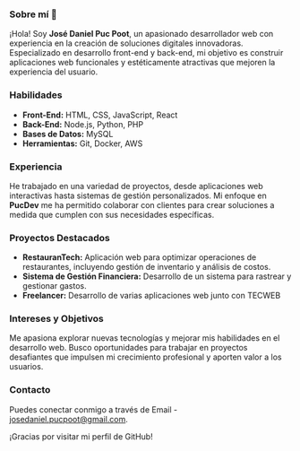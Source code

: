 <!--
**jose121k0074/jose121k0074** is a ✨ _special_ ✨ repository because its `README.md` (this file) appears on your GitHub profile.

Here are some ideas to get you started:

- 🔭 I’m currently working on ...
- 🌱 I’m currently learning ...
- 👯 I’m looking to collaborate on ...
- 🤔 I’m looking for help with ...
- 💬 Ask me about ...
- 📫 How to reach me: ...
- 😄 Pronouns: ...
- ⚡ Fun fact: ...
-->
### Sobre mí  👋

¡Hola! Soy **José Daniel Puc Poot**, un apasionado desarrollador web con experiencia en la creación de soluciones digitales innovadoras. Especializado en desarrollo front-end y back-end, mi objetivo es construir aplicaciones web funcionales y estéticamente atractivas que mejoren la experiencia del usuario.

### Habilidades
- **Front-End:** HTML, CSS, JavaScript, React
- **Back-End:** Node.js, Python, PHP
- **Bases de Datos:** MySQL
- **Herramientas:** Git, Docker, AWS

### Experiencia
He trabajado en una variedad de proyectos, desde aplicaciones web interactivas hasta sistemas de gestión personalizados. Mi enfoque en **PucDev** me ha permitido colaborar con clientes para crear soluciones a medida que cumplen con sus necesidades específicas.

### Proyectos Destacados
- **RestauranTech:** Aplicación web para optimizar operaciones de restaurantes, incluyendo gestión de inventario y análisis de costos.
- **Sistema de Gestión Financiera:** Desarrollo de un sistema para rastrear y gestionar gastos.
- **Freelancer:** Desarrollo de varias aplicaciones web junto con TECWEB

### Intereses y Objetivos
Me apasiona explorar nuevas tecnologías y mejorar mis habilidades en el desarrollo web. Busco oportunidades para trabajar en proyectos desafiantes que impulsen mi crecimiento profesional y aporten valor a los usuarios.

### Contacto
Puedes conectar conmigo a través de Email - josedaniel.pucpoot@gmail.com.

¡Gracias por visitar mi perfil de GitHub!

